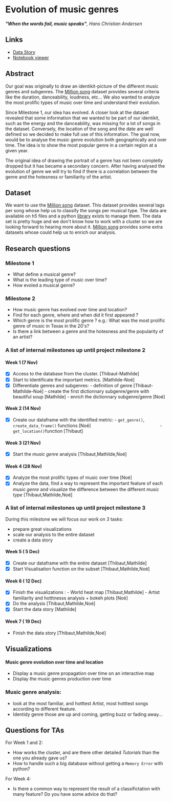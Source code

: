 #  Evolution of music genres

***"When the words fail, music speaks"**, Hans Christian Andersen*

## Links
* [Data Story](https://mathmout.github.io/ada/project/)
* [Notebook viewer](https://nbviewer.jupyter.org/github/mathmout/ada/blob/master/project/project.ipynb?flush_cache=true)

## Abstract

Our goal was originally to draw an identikit-picture of the different music genres and subgenres. The [Million song](https://labrosa.ee.columbia.edu/millionsong/) dataset provides several criteria like the duration, danceability, loudness, etc... We also wanted to analyze the most prolific types of music over time and understand their evolution.

Since Milestone 1, our idea has evolved. A closer look at the dataset revealed that some information that we wanted to be part of our identikit, such as the energy and the danceability, was missing for a lot of songs in the dataset. Conversely, the location of the song and the date are well defined so we decided to make full use of this information. The goal now, would be to analyse the music genre evolution both geographically and over time. The idea is to show the most popular genre in a certain region at a given year.

The original idea of drawing the portrait of a genre has not been completly dropped but it has became a secondary concern. After having analysed the evolution of genre we will try to find if there is a correlation between the genre and the hotesness or familiarity of the artist.

## Dataset
We want to use the [Million song](https://labrosa.ee.columbia.edu/millionsong/) dataset. This dataset provides several tags per song whose help us to classify the songs per musical type. The data are available on h5 files and a python [library](https://github.com/tbertinmahieux/MSongsDB/tree/master/PythonSrc) exists to manage them. The data set is pretty huge and we don't know how to work with a cluster so we are looking forward to hearing more about it. [Million song](https://labrosa.ee.columbia.edu/millionsong/) provides some extra datasets whose could help us to enrich our analysis.

## Research questions

### Milestone 1 
 - What define a musical genre?
 - What is the leading type of music over time?
 - How evoled a musical genre?
 
### Milestone 2
- How music genre has evolved over time and location?
- Find for each genre, where and when did it first appeared ?
- Which genre is the most prolific genre ? e.g.: What was the most prolific genre of music in Texas in the 20's?
- Is there a link between a genre and the hotesness and the popularity of an artist?


### A list of internal milestones up until project milestone 2

 #### Week 1 (7 Nov)

- [x] Access to the database from the cluster. [Thibaut-Mathilde]
- [x] Start to Identificate the important metrics. [Mathilde-Noé]
- [x] Differentiate genres and subgenres: - definition of genre [Thibaut-Mathilde-Noé]
                                          - create the first dictionnary  subgenre/genre with beautiful soup [Mathilde]
                                          - enrich the dictionnary  subgenre/genre [Noé]

#### Week 2 (14 Nov)

- [x] Create our dataframe with the identified metric: - `get_genre()`, `create_data_frame()`  functions [Noé]
                                                       - `get_location()`function [Thibaut]


#### Week 3 (21 Nov)

- [x] Start the *music genre* analysis [Thibaut,Mathilde,Noé]

#### Week 4 (28 Nov)

- [x] Analyze the most prolific types of music over time [Noé]
- [x] Analyze the data, find a way to represent the important feature of each *music genre* and visualize the difference between the different *music type* [Thibaut,Mathilde,Noé]

### A list of internal milestones up until project milestone 3

During this milestone we will focus our work on 3 tasks:
- prepare great visualizations
- scale our analysis to the entire dataset
- create a data story

#### Week 5 ( 5 Dec)
- [x] Create our dataframe with the entire dataset [Thibaut,Mathilde]
- [x] Start Visualisation function on the subset [Thibaut,Mathilde,Noé]

#### Week 6 ( 12 Dec) 
- [x] Finish the visualizations : - World heat map [Thibaut,Mathilde]
                                  - Artist familiarity and hotttnesss analysis + bokeh plots [Noé]
- [x] Do the analysis [Thibaut,Mathilde,Noé]
- [x] Start the data story [Mathilde]

#### Week 7 ( 19 Dec) 
- Finish the data story [Thibaut,Mathilde,Noé]


## Visualizations

#### Music genre evolution over time and location
- Display a music genre propagation over time on an interactive map
- Display the music genres production over time

### Music genre analysis:
- look at the most familiar, and hotttest Artist, most hotttest songs according to different feature.
- Identidy genre those are up and coming, getting buzz or fading away...



## Questions for TAs

For Week 1 and 2:
- How works the cluster, and are there other detailed *Tutorials* than the one you already gave us?
- How to handle such a big database without getting a `Memory Error` with python?

For Week 4:
- Is there a common way to represent the result of a classifictation with many feature? Do you have some advice do that?  


